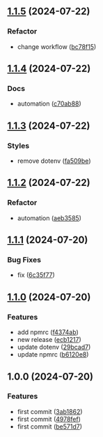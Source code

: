 ## [1.1.5](https://github.com/vclmbv/paragraph/compare/v1.1.4...v1.1.5) (2024-07-22)


### Refactor

* change workflow ([bc78f15](https://github.com/vclmbv/paragraph/commit/bc78f15932d6d66807a16f920113b36ca391b69a))

## [1.1.4](https://github.com/vclmbv/paragraph/compare/v1.1.3...v1.1.4) (2024-07-22)


### Docs

* automation ([c70ab88](https://github.com/vclmbv/paragraph/commit/c70ab88d279465275677385132ea615ede5c877c))

## [1.1.3](https://github.com/vclmbv/paragraph/compare/v1.1.2...v1.1.3) (2024-07-22)


### Styles

* remove dotenv ([fa509be](https://github.com/vclmbv/paragraph/commit/fa509be3d0187294a69708aa4f486d94e46c4665))

## [1.1.2](https://github.com/vclmbv/paragraph/compare/v1.1.1...v1.1.2) (2024-07-22)


### Refactor

* automation ([aeb3585](https://github.com/vclmbv/paragraph/commit/aeb358566a7076141e501c994e4900b13f350c01))

## [1.1.1](https://github.com/vclmbv/paragraph/compare/v1.1.0...v1.1.1) (2024-07-20)


### Bug Fixes

* fix ([6c35f77](https://github.com/vclmbv/paragraph/commit/6c35f771586bc00042632def924502a6ce6527a3))

## [1.1.0](https://github.com/vclmbv/paragraph/compare/v1.0.0...v1.1.0) (2024-07-20)


### Features

* add npmrc ([f4374ab](https://github.com/vclmbv/paragraph/commit/f4374abed4c9f5cb49dfec6c1c6609dccab000b5))
* new release ([ecb1217](https://github.com/vclmbv/paragraph/commit/ecb1217293f294a87fe5e0adbf1447d6ba6383c6))
* update dotenv ([29bcad7](https://github.com/vclmbv/paragraph/commit/29bcad7f0f73ae843a2bf7e68568403c30455ce0))
* update npmrc ([b6120e8](https://github.com/vclmbv/paragraph/commit/b6120e80bc1666a42e7a7d72f14b5e6c591768ad))

## 1.0.0 (2024-07-20)


### Features

* first commit ([3ab1862](https://github.com/vclmbv/paragraph/commit/3ab1862f0babaf0ead80597efa30b07f686d3937))
* first commit ([4978fef](https://github.com/vclmbv/paragraph/commit/4978fefc8a2a148a291e21ef04210f677fc2c0b3))
* first commit ([be571d7](https://github.com/vclmbv/paragraph/commit/be571d755255d675fc7198a778d39eb50f306342))
